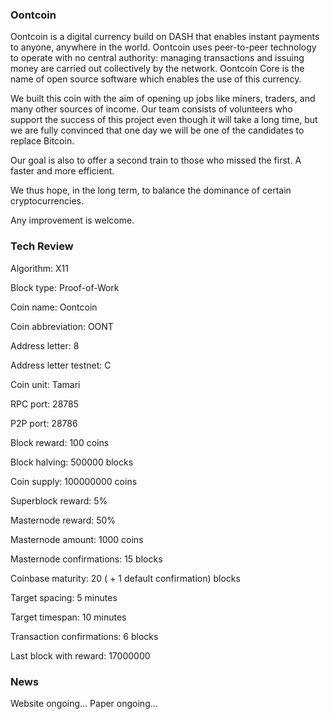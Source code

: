### Oontcoin
Oontcoin is a digital currency build on DASH that enables instant payments to anyone, anywhere in the world. Oontcoin uses peer-to-peer technology to operate with no central authority: managing transactions and issuing money are carried out collectively by the network. Oontcoin Core is the name of open source software which enables the use of this currency.

We built this coin with the aim of opening up jobs like miners, traders, and many other sources of income. Our team consists of volunteers who support the success of this project even though it will take a long time, but we are fully convinced that one day we will be one of the candidates to replace Bitcoin.

Our goal is also to offer a second train to those who missed the first. A faster and more efficient.

We thus hope, in the long term, to balance the dominance of certain cryptocurrencies.

Any improvement is welcome.

### Tech Review

Algorithm: 	X11

Block type:	Proof-of-Work

Coin name:	Oontcoin

Coin abbreviation:	OONT

Address letter:	8

Address letter testnet:	C

Coin unit:	Tamari

RPC port:	28785

P2P port:	28786

Block reward:	100 coins

Block halving:	500000 blocks

Coin supply:	100000000 coins

Superblock reward:	5%

Masternode reward:	50%

Masternode amount:	1000 coins

Masternode confirmations:	15 blocks

Coinbase maturity:	20 ( + 1 default confirmation) blocks

Target spacing:	5 minutes

Target timespan:	10 minutes

Transaction confirmations:	6 blocks


Last block with reward:	17000000



### News
Website ongoing...
Paper ongoing...




<!--
**Oontcoin/Oontcoin** is a ✨ _special_ ✨ repository because its `README.md` (this file) appears on your GitHub profile.

Here are some ideas to get you started:

- 🔭 I’m currently working on ...
- 🌱 I’m currently learning ...
- 👯 I’m looking to collaborate on ...
- 🤔 I’m looking for help with ...
- 💬 Ask me about ...
- 📫 How to reach me: ...
- 😄 Pronouns: ...
- ⚡ Fun fact: ...
-->
